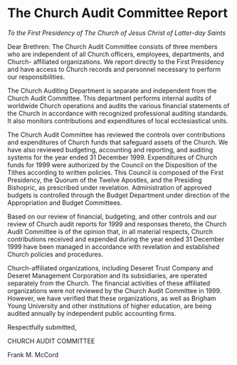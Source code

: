 # The Church Audit Committee Report

_To the First Presidency of The Church of Jesus Christ of Latter-day Saints_

Dear Brethren: The Church Audit Committee consists of three members who are
independent of all Church officers, employees, departments, and Church-
affiliated organizations. We report directly to the First Presidency and have
access to Church records and personnel necessary to perform our
responsibilities.

The Church Auditing Department is separate and independent from the Church
Audit Committee. This department performs internal audits of worldwide Church
operations and audits the various financial statements of the Church in
accordance with recognized professional auditing standards. It also monitors
contributions and expenditures of local ecclesiastical units.

The Church Audit Committee has reviewed the controls over contributions and
expenditures of Church funds that safeguard assets of the Church. We have also
reviewed budgeting, accounting and reporting, and auditing systems for the
year ended 31 December 1999. Expenditures of Church funds for 1999 were
authorized by the Council on the Disposition of the Tithes according to
written policies. This Council is composed of the First Presidency, the Quorum
of the Twelve Apostles, and the Presiding Bishopric, as prescribed under
revelation. Administration of approved budgets is controlled through the
Budget Department under direction of the Appropriation and Budget Committees.

Based on our review of financial, budgeting, and other controls and our review
of Church audit reports for 1999 and responses thereto, the Church Audit
Committee is of the opinion that, in all material respects, Church
contributions received and expended during the year ended 31 December 1999
have been managed in accordance with revelation and established Church
policies and procedures.

Church-affiliated organizations, including Deseret Trust Company and Deseret
Management Corporation and its subsidiaries, are operated separately from the
Church. The financial activities of these affiliated organizations were not
reviewed by the Church Audit Committee in 1999. However, we have verified that
these organizations, as well as Brigham Young University and other
institutions of higher education, are being audited annually by independent
public accounting firms.

Respectfully submitted,

CHURCH AUDIT COMMITTEE

Frank M. McCord

